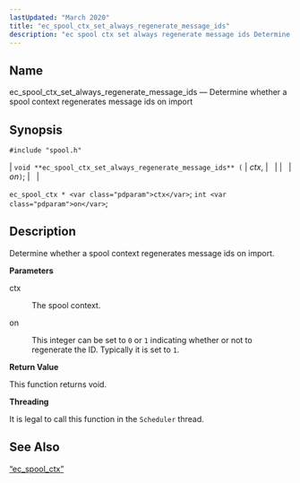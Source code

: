 ```yaml
---
lastUpdated: "March 2020"
title: "ec_spool_ctx_set_always_regenerate_message_ids"
description: "ec spool ctx set always regenerate message ids Determine whether a spool context regenerates message ids on import void ec spool ctx set always regenerate message ids ctx on ec spool ctx ctx int on Determine whether a spool context regenerates message ids on import ctx The spool context on..."
---
```


<a name="apis.ec_spool_ctx_set_always_regenerate_message_ids"></a> 
## Name

ec_spool_ctx_set_always_regenerate_message_ids — Determine whether a spool context regenerates message ids on import

## Synopsis

`#include "spool.h"`

| `void **ec_spool_ctx_set_always_regenerate_message_ids** (` | <var class="pdparam">ctx</var>, |   |
|   | <var class="pdparam">on</var>`)`; |   |

`ec_spool_ctx * <var class="pdparam">ctx</var>`;
`int <var class="pdparam">on</var>`;<a name="idp62419312"></a> 
## Description

Determine whether a spool context regenerates message ids on import.

**<a name="idp62420560"></a> Parameters**

<dl class="variablelist">

<dt>ctx</dt>

<dd>

The spool context.

</dd>

<dt>on</dt>

<dd>

This integer can be set to `0` or `1` indicating whether or not to regenerate the ID. Typically it is set to `1`.

</dd>

</dl>

**<a name="idp62426512"></a> Return Value**

This function returns void.

**<a name="idp62427424"></a> Threading**

It is legal to call this function in the `Scheduler` thread.

<a name="idp62428960"></a> 
## See Also

[“ec_spool_ctx”](/momentum/3/3-api/structs-ec-spool-ctx)